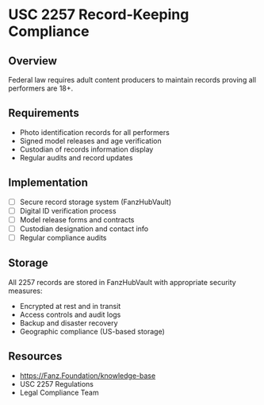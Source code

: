 # USC 2257 Record-Keeping Compliance

## Overview
Federal law requires adult content producers to maintain records proving all performers are 18+.

## Requirements
- Photo identification records for all performers
- Signed model releases and age verification
- Custodian of records information display
- Regular audits and record updates

## Implementation
- [ ] Secure record storage system (FanzHubVault)
- [ ] Digital ID verification process
- [ ] Model release forms and contracts
- [ ] Custodian designation and contact info
- [ ] Regular compliance audits

## Storage
All 2257 records are stored in FanzHubVault with appropriate security measures:
- Encrypted at rest and in transit
- Access controls and audit logs
- Backup and disaster recovery
- Geographic compliance (US-based storage)

## Resources
- https://Fanz.Foundation/knowledge-base
- USC 2257 Regulations
- Legal Compliance Team
